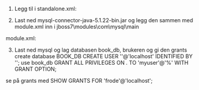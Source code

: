 1) Legg til i standalone.xml:

<drivers>
    <driver name="mysql" module="com.mysql"/>
</drivers>

2) Last ned mysql-connector-java-5.1.22-bin.jar og legg den sammen med module.xml
inn i jboss7\modules\com\mysql\main

module.xml:

<?xml version="1.0" encoding="UTF-8"?>

<module xmlns="urn:jboss:module:1.0" name="com.mysql">
  <resources>
    <resource-root path="mysql-connector-java-5.1.22-bin.jar"/>
  </resources>
  <dependencies>
    <module name="javax.api"/>
  </dependencies>
</module>

3) Last ned mysql og lag databasen book_db, brukeren <username> og gi den grants
create database BOOK_DB
CREATE USER '<username>'@'localhost' IDENTIFIED BY '<password>';
use book_db
GRANT ALL PRIVILEGES ON *.* TO 'myuser'@'%' WITH GRANT OPTION;

se på grants med
SHOW GRANTS FOR 'frode'@'localhost';

